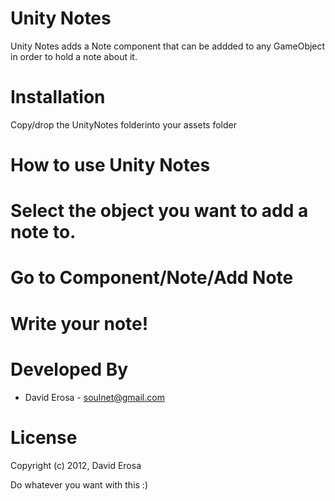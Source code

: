Unity Notes
===========

Unity Notes adds a Note component that can be addded to any GameObject in order to hold a note about it.

Installation
============

Copy/drop the UnityNotes folderinto your assets folder

How to use Unity Notes
=====================

# Select the object you want to add a note to.
# Go to Component/Note/Add Note
# Write your note!

Developed By
============

* David Erosa - <soulnet@gmail.com>

License
=======

Copyright (c) 2012, David Erosa

Do whatever you want with this :)

